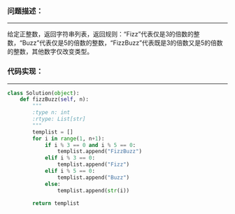 ### 问题描述：
***
给定正整数，返回字符串列表，返回规则：“Fizz”代表仅是3的倍数的整数，“Buzz”代表仅是5的倍数的整数，“FizzBuzz”代表既是3的倍数又是5的倍数的整数，其他数字仅改变类型。
### 代码实现：
***
```python
class Solution(object):
    def fizzBuzz(self, n):
        """
        :type n: int
        :rtype: List[str]
        """
        templist = []
        for i in range(1, n+1):
            if i % 3 == 0 and i % 5 == 0:
                templist.append("FizzBuzz")
            elif i % 3 == 0:
                templist.append("Fizz")
            elif i % 5 == 0:
                templist.append("Buzz")
            else:
                templist.append(str(i))

        return templist


```